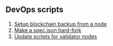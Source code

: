 ## DevOps scripts

1. [Setup blockchain backup from a node](./docs/Blockchain-backup.md)
2. [Make a spec.json hard-fork](./docs/Spec-hardfork.md)
3. [Update scripts for validator nodes](./docs/Update-scripts-validator.md)
